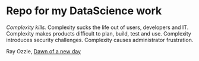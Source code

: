 # Repo for my DataScience work

*Complexity kills.* Complexity sucks the life out of users, developers and IT.  Complexity makes products difficult to plan, build, test and use.  Complexity introduces security challenges.  Complexity causes administrator frustration.

Ray Ozzie, [Dawn of a new day](http://ozzie.net/docs/dawn-of-a-new-day/)
